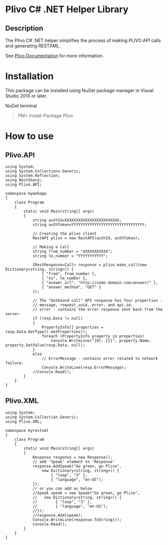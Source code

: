 Plivo C# .NET Helper Library
=========================

Description
-----------

The Plivo C# .NET helper simplifies the process of making PLIVO API calls and generating RESTXML.

See [Plivo Documentation](http://www.plivo.com/docs/) for more information.

Installation 
=============
This package can be installed using NuGet package manager in Visual Studio 2010 or later.

NuGet terminal
> PM\> Install-Package Plivo

How to use
==========
Plivo.API
---------
    using System;
    using System.Collections.Generic;
    using System.Reflection;
    using RestSharp;
    using Plivo.API;
    	
    namespace mywebapp
    {
        class Program
    	{
            static void Main(string[] args)
            {
                string authId=XXXXXXXXXXXXXXXXXXXXXXXX;
                string authToken=YYYYYYYYYYYYYYYYYYYYYYYYYYYYYYYY;
                                				
                // Creating the plivo client
                RestAPI plivo = new RestAPI(authId, authToken);
                                 
                // Making a Call
                string from_number = "XXXXXXXXXXX";
                string to_number = "YYYYYYYYYYY";
                                                   				
                IRestResponse<Call> response = plivo.make_call(new Dictionary<string, string>() {
                    { "from", from_number },
                    { "to", to_number }, 
                    { "answer_url", "http://some.domain.com/answer/" }, 
                    { "answer_method", "GET" }
                });
                
                // The "Outbound call" API response has four properties -
                // message, request_uuid, error, and api_id.
                // error - contains the error response sent back from the server.
                if (resp.Data != null)
                {
                    PropertyInfo[] properties = resp.Data.GetType().GetProperties();
                    foreach (PropertyInfo property in properties)
                        Console.WriteLine("{0}: {1}", property.Name, property.GetValue(resp.Data, null);
                }
                else
                    // ErrorMessage - contains error related to network failure.
                    Console.WriteLine(resp.ErrorMessage);
                //Console.Read();
            }
        }
    }
         
Plivo.XML
---------
    using System;
    using System.Collection.Generic;
    using Plivo.XML;
        
    namespace myrestxml
    {
        class Program
        {
            static void Main(string[] args)
            {
                Response response = new Response();
                // add 'Speak' element to 'Response'
                response.AddSpeak("Go green, go Plivo", 
                    new Dictionary<string, string>() {
                        { "loop", "3" },
                        { "language", "en-US");
                });
                // or you can add as below
                //Speak speak = new Speak("Go green, go Plivo", 
                //   new Dictionary<string, string>() {
                //        { "loop", "3" },
                //        { "language", "en-US");
                //});
                //response.Add(speak);
                Console.WriteLine(response.ToString());
                Console.Read();
            }
        }
    }